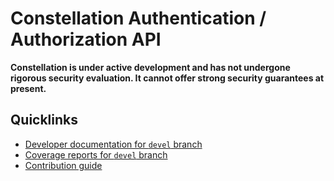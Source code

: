# Constellation Authentication / Authorization API

**Constellation is under active development and has not undergone
rigorous security evaluation.  It cannot offer strong security
guarantees at present.**

## Quicklinks

* [Developer documentation for `devel` branch](https://constellation-system.github.io/constellation-auth/index.html)
* [Coverage reports for `devel` branch](https://constellation-system.github.io/constellation-auth/coverage/index.html)
* [Contribution guide](https://github.com/constellation-system/constellation-auth/blob/devel/CONTRIBUTING.md)

